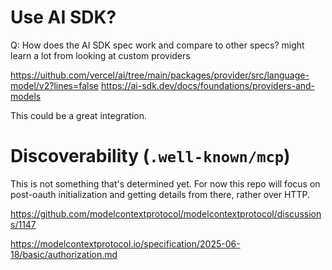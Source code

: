 # Use AI SDK?

Q: How does the AI SDK spec work and compare to other specs? might learn a lot from looking at custom providers

https://uithub.com/vercel/ai/tree/main/packages/provider/src/language-model/v2?lines=false
https://ai-sdk.dev/docs/foundations/providers-and-models

This could be a great integration.

# Discoverability (`.well-known/mcp`)

This is not something that's determined yet. For now this repo will focus on post-oauth initialization and getting details from there, rather over HTTP.

https://github.com/modelcontextprotocol/modelcontextprotocol/discussions/1147

https://modelcontextprotocol.io/specification/2025-06-18/basic/authorization.md
